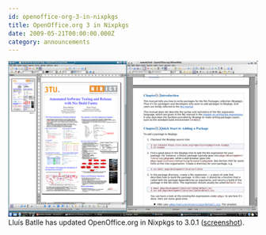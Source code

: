```yaml
---
id: openoffice-org-3-in-nixpkgs
title: OpenOffice.org 3 in Nixpkgs
date: 2009-05-21T00:00:00.000Z
category: announcements
---
```

 [![OpenOffice.org 3.0.1 screenshot](../../../assets/image/screenshots/nixos-openoffice-3.png)](../../../assets/image/screenshots/nixos-openoffice-3.png) Lluís Batlle has updated OpenOffice.org in Nixpkgs to 3.0.1 ([screenshot](../../../assets/image/screenshots/nixos-openoffice-3.png)).

